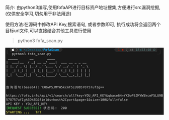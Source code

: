 简介: 由python3编写,使用fofaAPI进行目标资产地址搜集,方便进行src漏洞挖掘,(仅供安全学习,切勿用于非法用途)

使用方法:在源码中修改API Key,搜索语句, 或者参数即可, 执行成功将会返回两个目标url文件,可以直接结合其他工具进行使用

> python3 fofa_scan.py
<img src="demo.png">
